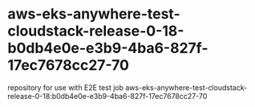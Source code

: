 # aws-eks-anywhere-test-cloudstack-release-0-18-b0db4e0e-e3b9-4ba6-827f-17ec7678cc27-70
repository for use with E2E test job aws-eks-anywhere-test-cloudstack-release-0-18:b0db4e0e-e3b9-4ba6-827f-17ec7678cc27-70

